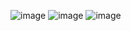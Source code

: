 ![image](https://user-images.githubusercontent.com/70264363/143776088-cef28989-83b1-4eb1-b02b-56f468d40872.png)
![image](https://user-images.githubusercontent.com/70264363/143776136-29fae908-1197-4ad3-95f6-91890ee06607.png)
![image](https://user-images.githubusercontent.com/70264363/143776176-23fa9510-77a3-44a5-a6a1-7af1458af957.png)

